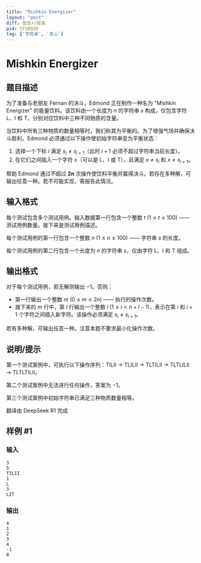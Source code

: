 ```yaml
---
title: "Mishkin Energizer"
layout: "post"
diff: 普及+/提高
pid: CF2092D
tag: ['字符串', '贪心']
---
```


# Mishkin Energizer

## 题目描述

为了准备与老朋友 Fernan 的决斗，Edmond 正在制作一种名为 "Mishkin Energizer" 的能量饮料。该饮料由一个长度为 $n$ 的字符串 $s$ 构成，仅包含字符 L、I 和 T，分别对应饮料中三种不同物质的含量。

当饮料中所有三种物质的数量相等时，我们称其为平衡的。为了增强气场并确保决斗胜利，Edmond 必须通过以下操作使初始字符串变为平衡状态：

1. 选择一个下标 $i$ 满足 $s_i \neq s_{i+1}$（此时 $i + 1$ 必须不超过字符串当前长度）。
2. 在它们之间插入一个字符 $x$（可以是 L、I 或 T），且满足 $x \neq s_i$ 和 $x \neq s_{i+1}$。

帮助 Edmond 通过不超过 $\textbf{2n}$ 次操作使饮料平衡并赢得决斗。若存在多种解，可输出任意一种。若不可能实现，需报告此情况。

## 输入格式

每个测试包含多个测试用例。输入数据第一行包含一个整数 $t$ ($1 \le t \le 100$) —— 测试用例数量。接下来是测试用例描述。

每个测试用例的第一行包含一个整数 $n$ ($1 \le n \le 100$) —— 字符串 $s$ 的长度。

每个测试用例的第二行包含一个长度为 $n$ 的字符串 $s$，仅由字符 L、I 和 T 组成。

## 输出格式

对于每个测试用例，若无解则输出 $-1$。否则：

- 第一行输出一个整数 $m$ ($0 \le m \le 2n$) —— 执行的操作次数。
- 接下来的 $m$ 行中，第 $l$ 行输出一个整数 $i$ ($1 \le i < n + l - 1$)，表示在第 $i$ 和 $i + 1$ 个字符之间插入新字符。该操作必须满足 $s_i \neq s_{i+1}$。

若有多种解，可输出任意一种。注意本题不要求最小化操作次数。

## 说明/提示

第一个测试案例中，可执行以下操作序列：TILII $\rightarrow$ TLILII $\rightarrow$ TLTILII $\rightarrow$ TLTLILII $\rightarrow$ TLTLTILII。

第二个测试案例中无法进行任何操作，答案为 $-1$。

第三个测试案例中初始字符串已满足三种物质数量相等。

翻译由 DeepSeek R1 完成

## 样例 #1

### 输入

```
3
5
TILII
1
L
3
LIT
```

### 输出

```
4
1
2
3
4
-1
0
```

